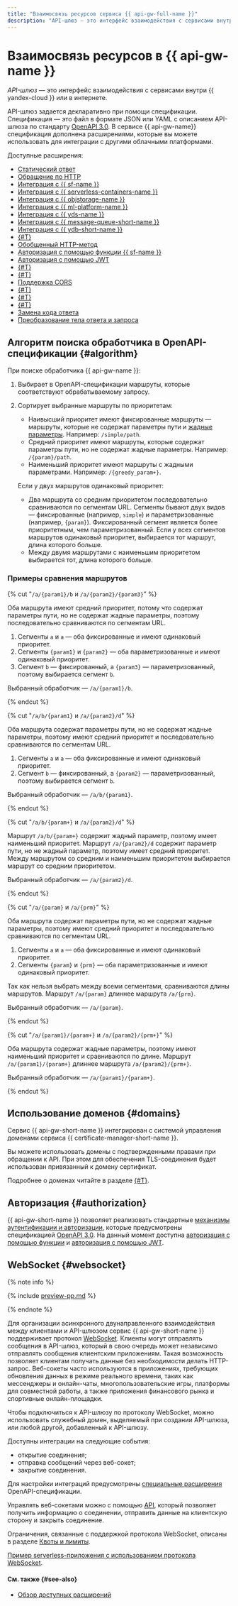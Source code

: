 ```yaml
---
title: "Взаимосвязь ресурсов сервиса {{ api-gw-full-name }}"
description: "API-шлюз — это интерфейс взаимодействия с сервисами внутри {{ yandex-cloud }} или в интернете. API-шлюз задается декларативно при помощи спецификации. Спецификация — это файл в формате JSON или YAML с описанием API-шлюза по стандарту OpenAPI 3.0. В сервисе {{ api-gw-name }} спецификация дополнена расширениями, которые вы можете использовать для интеграции с другими облачными платформами."
---
```


# Взаимосвязь ресурсов в {{ api-gw-name }}

_API-шлюз_ — это интерфейс взаимодействия с сервисами внутри {{ yandex-cloud }} или в интернете.

API-шлюз задается декларативно при помощи спецификации. Спецификация — это файл в формате JSON или YAML с описанием API-шлюза по стандарту  [OpenAPI 3.0](https://github.com/OAI/OpenAPI-Specification). В сервисе {{ api-gw-name}} спецификация дополнена расширениями, которые вы можете использовать для интеграции с другими облачными платформами.

Доступные расширения:
* [Статический ответ](../concepts/extensions/dummy.md)
* [Обращение по HTTP](../concepts/extensions/http.md)
* [Интеграция с {{ sf-name }}](../concepts/extensions/cloud-functions.md)
* [Интеграция с {{ serverless-containers-name }}](../concepts/extensions/containers.md)
* [Интеграция с {{ objstorage-name }}](../concepts/extensions/object-storage.md)
* [Интеграция с {{ ml-platform-name }}](../concepts/extensions/datasphere.md)
* [Интеграция с {{ yds-name }}](../concepts/extensions/datastreams.md)
* [Интеграция с {{ message-queue-short-name }}](../concepts/extensions/ymq.md)
* [Интеграция с {{ ydb-short-name }}](../concepts/extensions/ydb.md)
* [{#T}](../concepts/extensions/greedy-parameters.md)
* [Обобщенный HTTP-метод](../concepts/extensions/any-method.md)
* [Авторизация с помощью функции {{ sf-name }}](../concepts/extensions/function-authorizer.md)
* [Авторизация с помощью JWT](../concepts/extensions/jwt-authorizer.md)
* [{#T}](../concepts/extensions/websocket.md)
* [{#T}](../concepts/extensions/validator.md)
* [Поддержка CORS](../concepts/extensions/cors.md)
* [{#T}](../concepts/extensions/parametrization.md)
* [{#T}](../concepts/extensions/canary.md)
* [{#T}](../concepts/extensions/rate-limit.md)
* [Замена кода ответа](../concepts/extensions/status-mapping.md)
* [Преобразование тела ответа и запроса](../concepts/extensions/schema-mapping.md)

## Алгоритм поиска обработчика в OpenAPI-спецификации {#algorithm}

При поиске обработчика {{ api-gw-name }}:
1. Выбирает в OpenAPI-спецификации маршруты, которые соответствуют обрабатываемому запросу.
1. Сортирует выбранные маршруты по приоритетам:
    * Наивысший приоритет имеют фиксированные маршруты — маршруты, которые не содержат параметры пути и [жадные параметры](extensions/greedy-parameters.md). Например: `/simple/path`.
    * Средний приоритет имеют маршруты, которые содержат параметры пути, но не содержат жадные параметры. Например: `/{param}/path`.
    * Наименьший приоритет имеют маршруты с жадными параметрами. Например: `/{greedy_param+}`.

    Если у двух маршрутов одинаковый приоритет:
    * Два маршрута со средним приоритетом последовательно сравниваются по сегментам URL. Сегменты бывают двух видов — фиксированные (например, `simple`) и параметризованные (например, `{param}`). Фиксированный сегмент является более приоритетным, чем параметризованный. Если у всех сегментов маршрутов одинаковый приоритет, выбирается тот маршрут, длина которого больше.
    * Между двумя маршрутами с наименьшим приоритетом выбирается тот, длина которого больше.

### Примеры сравнения маршрутов

{% cut "`/a/{param1}/b` и `/a/{param2}/{param3}`" %}

Оба маршрута имеют средний приоритет, потому что содержат параметры пути, но не содержат жадные параметры, поэтому последовательно сравниваются по сегментам URL.

1. Сегменты `a` и `a` — оба фиксированные и имеют одинаковый приоритет.
1. Сегменты `{param1}` и `{param2}` — оба параметризованные и имеют одинаковый приоритет.
1. Сегмент `b` — фиксированный, а `{param3}` — параметризованный, поэтому выбирается сегмент `b`.

Выбранный обработчик — `/a/{param1}/b`.

{% endcut %}

{% cut "`/a/b/{param1}` и `/a/{param2}/d`" %}

Оба маршрута содержат параметры пути, но не содержат жадные параметры, поэтому имеют средний приоритет и последовательно сравниваются по сегментам URL.

1. Сегменты `a` и `a` — оба фиксированные и имеют одинаковый приоритет.
1. Сегмент `b` — фиксированный, а `{param2}` — параметризованный, поэтому выбирается сегмент `b`.

Выбранный обработчик — `/a/b/{param1}`.

{% endcut %}

{% cut "`/a/b/{param+}` и `/a/{param2}/d`" %}

Маршрут `/a/b/{param+}` содержит жадный параметр, поэтому имеет наименьший приоритет. Маршрут `/a/{param2}/d` содержит параметр пути, но не жадный параметр, поэтому имеет средний приоритет. Между маршрутом со средним и наименьшим приоритетом выбирается маршрут со средним приоритетом.

Выбранный обработчик — `/a/{param2}/d`.

{% endcut %}

{% cut "`/a/{param}` и `/a/{prm}`" %}

Оба маршрута содержат параметры пути, но не содержат жадные параметры, поэтому имеют средний приоритет и последовательно сравниваются по сегментам URL.

1. Сегменты `a` и `a` — оба фиксированные и имеют одинаковый приоритет.
1. Сегменты `{param}` и `{prm}` — оба параметризованные и имеют одинаковый приоритет.

Так как нельзя выбрать между всеми сегментами, сравниваются длины маршрутов. Маршрут `/a/{param}` длиннее маршрута `/a/{prm}`.

Выбранный обработчик — `/a/{param}`.

{% endcut %}

{% cut "`/a/{param1}/{param+}` и `/a/{param2}/{prm+}`" %}

Оба маршрута содержат жадные параметры, поэтому имеют наименьший приоритет и сравниваются по длине. Маршрут `/a/{param1}/{param+}` длиннее маршрута `/a/{param2}/{prm+}`.

Выбранный обработчик — `/a/{param1}/{param+}`.

{% endcut %}

## Использование доменов {#domains}

Сервис {{ api-gw-short-name }} интегрирован с системой управления доменами сервиса {{ certificate-manager-short-name }}. 

Вы можете использовать домены с подтвержденными правами при обращении к API. При этом для обеспечения TLS-соединения будет использован привязанный к домену сертификат.

Подробнее о доменах читайте в разделе [{#T}](../../certificate-manager/concepts/domains/services.md).

## Авторизация {#authorization}

{{ api-gw-short-name }} позволяет реализовать стандартные [механизмы аутентификации и авторизации](https://swagger.io/docs/specification/authentication/), которые предусмотрены спецификацией [OpenAPI 3.0](https://github.com/OAI/OpenAPI-Specification). На данный момент доступна [авторизация с помощью функции](../concepts/extensions/function-authorizer.md) и [авторизация с помощью JWT](../concepts/extensions/jwt-authorizer.md).

## WebSocket {#websocket}

{% note info %}

{% include [preview-pp.md](../../_includes/preview-pp.md) %}

{% endnote %}

Для организации асинхронного двунаправленного взаимодействия между клиентами и API-шлюзом сервис {{ api-gw-short-name }} поддерживает протокол [WebSocket](/blog/posts/2023/04/yandex-api-gateway-and-websocket#podderzhka-protokola-websocket-v-api-gateway). Клиенты могут отправлять сообщения в API-шлюз, который в свою очередь может независимо отправлять сообщения клиентским приложениям. Такая возможность позволяет клиентам получать данные без необходимости делать HTTP-запрос. Веб-сокеты часто используются в приложениях, требующих обновления данных в режиме реального времени, таких как мессенджеры и онлайн-чаты, многопользовательские игры, платформы для совместной работы, а также приложения финансового рынка и спортивные онлайн-площадки.

Чтобы подключиться к API-шлюзу по протоколу WebSocket, можно использовать служебный домен, выделяемый при создании API-шлюза, или любой другой, добавленный к API-шлюзу.

Доступны интеграции на следующие события:
* открытие соединения;
* отправка сообщений через веб-сокет;
* закрытие соединения.

Для настройки интеграций предусмотрены [специальные расширения](extensions/websocket.md) OpenAPI-спецификации.

Управлять веб-сокетами можно с помощью [API](../api-ref/websocket/authentication.md), который позволяет получить информацию о соединении, отправить данные на клиентскую сторону и закрыть соединение.

Ограничения, связанные с поддержкой протокола WebSocket, описаны в разделе [Квоты и лимиты](../concepts/limits.md).

[Пример serverless-приложения с использованием протокола WebSocket](http://github.com/yandex-cloud-examples/yc-serverless-game).
 
#### См. также {#see-also}

* [Обзор доступных расширений](extensions/index.md)
